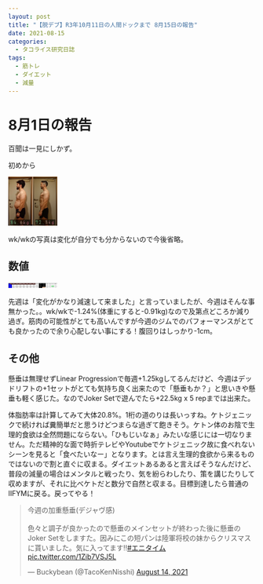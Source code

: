 ```yaml
---
layout: post
title: "【脱デブ】R3年10月11日の人間ドックまで 8月15日の報告"
date: 2021-08-15
categories:
  - タコライス研究日誌
tags:
  - 筋トレ
  - ダイエット
  - 減量
---
```

# 8月1日の報告

百聞は一見にしかず。

初めから

<a href="/assets/tacokennisshi/15AUG2021/IMG_4811.JPG"><img src="/assets/tacokennisshi/15AUG2021/IMG_4811.JPG" width="100" /> </a>

wk/wkの写真は変化が自分でも分からないので今後省略。

## 数値

<a href="/assets/tacokennisshi/15AUG2021/metracker15AUG2021.png"><img src="/assets/tacokennisshi/15AUG2021/metracker15AUG2021.png" width="100" /> </a>

先週は「変化がかなり減速して来ました」と言っていましたが、今週はそんな事無かった。。wk/wkで-1.24%(体重にすると-0.91kg)なので及第点どころか減り過ぎ。筋肉の可能性がとても高いんですが今週のジムでのパフォーマンスがとても良かったので余り心配しない事にする！腹回りはしっかり-1cm。

## その他

懸垂は無理せずLinear Progressionで毎週+1.25kgしてるんだけど、今週はデッドリフトの+1セットがとても気持ち良く出来たので「懸垂もか？」と思いきや懸垂も軽く感じた。なのでJoker Setで遊んでたら+22.5kg x 5 repまでは出来た。

体脂肪率は計算してみて大体20.8%。1桁の道のりは長いっすね。ケトジェニックで続ければ糞簡単だと思うけどつまらな過ぎて飽きそう。ケトン体のお陰で生理的食欲は全然問題にならない。「ひもじいなぁ」みたいな感じには一切なりません。ただ精神的な面で時折テレビやYoutubeでケトジェニック故に食べれないシーンを見ると「食べたいなー」となります。とは言え生理的食欲から来るものではないので割と直ぐに収まる。ダイエットあるあると言えばそうなんだけど、普段の減量の場合はメンタルと戦ったり、気を紛らわしたり、策を講じたりして収めますが、それに比べケトだと数分で自然と収まる。目標到達したら普通のIIFYMに戻る。戻ってやる！

<blockquote class="twitter-tweet" data-theme="dark"><p lang="ja" dir="ltr">今週の加重懸垂(デジャヴ感)<br><br>色々と調子が良かったので懸垂のメインセットが終わった後に懸垂のJoker Setをしますた。因みにこの短パンは陸軍将校の妹からクリスマスに貰いました。気に入ってます‼️<a href="https://twitter.com/hashtag/%E3%82%A8%E3%83%8B%E3%82%BF%E3%82%A4%E3%83%A0?src=hash&amp;ref_src=twsrc%5Etfw">#エニタイム</a> <a href="https://t.co/1Zib7VSJ5L">pic.twitter.com/1Zib7VSJ5L</a></p>&mdash; Buckybean (@TacoKenNisshi) <a href="https://twitter.com/TacoKenNisshi/status/1426468262145978369?ref_src=twsrc%5Etfw">August 14, 2021</a></blockquote> <script async src="https://platform.twitter.com/widgets.js" charset="utf-8"></script>
